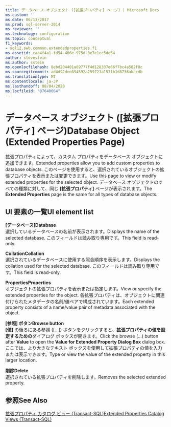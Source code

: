 ```yaml
---
title: データベース オブジェクト ([拡張プロパティ] ページ) | Microsoft Docs
ms.custom: ''
ms.date: 06/13/2017
ms.prod: sql-server-2014
ms.reviewer: ''
ms.technology: configuration
ms.topic: conceptual
f1_keywords:
- sql12.swb.common.extendedproperties.f1
ms.assetid: caa4f4a1-fd54-466e-975d-3e7e1cc5de54
author: stevestein
ms.author: sstein
ms.openlocfilehash: 8ebd204401a69777f4d128337e66f7bc4a502f8c
ms.sourcegitcommit: ad4d92dce894592a259721a1571b1d8736abacdb
ms.translationtype: MT
ms.contentlocale: ja-JP
ms.lasthandoff: 08/04/2020
ms.locfileid: "87640064"
---
```

# <a name="database-object-extended-properties-page"></a><span data-ttu-id="4d413-102">データベース オブジェクト ([拡張プロパティ] ページ)</span><span class="sxs-lookup"><span data-stu-id="4d413-102">Database Object (Extended Properties Page)</span></span>
  <span data-ttu-id="4d413-103">拡張プロパティによって、カスタム プロパティをデータベース オブジェクトに追加できます。</span><span class="sxs-lookup"><span data-stu-id="4d413-103">Extended properties allow you to add custom properties to database objects.</span></span> <span data-ttu-id="4d413-104">このページを使用すると、選択されているオブジェクトの拡張プロパティを表示または変更できます。</span><span class="sxs-lookup"><span data-stu-id="4d413-104">Use this page to view or modify extended properties for the selected object.</span></span> <span data-ttu-id="4d413-105">データベース オブジェクトのすべての種類に対して、同じ **[拡張プロパティ]** ページが表示されます。</span><span class="sxs-lookup"><span data-stu-id="4d413-105">The **Extended Properties** page is the same for all types of database objects.</span></span>  
  
## <a name="ui-element-list"></a><span data-ttu-id="4d413-106">UI 要素の一覧</span><span class="sxs-lookup"><span data-stu-id="4d413-106">UI element list</span></span>  
 <span data-ttu-id="4d413-107">**[データベース]**</span><span class="sxs-lookup"><span data-stu-id="4d413-107">**Database**</span></span>  
 <span data-ttu-id="4d413-108">選択しているデータベースの名前が表示されます。</span><span class="sxs-lookup"><span data-stu-id="4d413-108">Displays the name of the selected database.</span></span> <span data-ttu-id="4d413-109">このフィールドは読み取り専用です。</span><span class="sxs-lookup"><span data-stu-id="4d413-109">This field is read-only.</span></span>  
  
 <span data-ttu-id="4d413-110">**Collation**</span><span class="sxs-lookup"><span data-stu-id="4d413-110">**Collation**</span></span>  
 <span data-ttu-id="4d413-111">選択されているデータベースに使用する照合順序を表示します。</span><span class="sxs-lookup"><span data-stu-id="4d413-111">Displays the collation used for the selected database.</span></span> <span data-ttu-id="4d413-112">このフィールドは読み取り専用です。</span><span class="sxs-lookup"><span data-stu-id="4d413-112">This field is read-only.</span></span>  
  
 <span data-ttu-id="4d413-113">**Properties**</span><span class="sxs-lookup"><span data-stu-id="4d413-113">**Properties**</span></span>  
 <span data-ttu-id="4d413-114">オブジェクトの拡張プロパティを表示または指定します。</span><span class="sxs-lookup"><span data-stu-id="4d413-114">View or specify the extended properties for the object.</span></span> <span data-ttu-id="4d413-115">各拡張プロパティは、オブジェクトに関連付けられたメタデータの名前/値ペアで構成されています。</span><span class="sxs-lookup"><span data-stu-id="4d413-115">Each extended property consists of a name/value pair of metadata associated with the object.</span></span>  
  
 <span data-ttu-id="4d413-116">**[参照] ボタン**</span><span class="sxs-lookup"><span data-stu-id="4d413-116">**Browse button**</span></span>  
 <span data-ttu-id="4d413-117">**[値]** の後ろにある参照 ([...]) ボタンをクリックすると、**拡張プロパティの値を設定するための**ダイアログ ボックスが開きます。</span><span class="sxs-lookup"><span data-stu-id="4d413-117">Click the browse (...) button after **Value** to open the **Value for Extended Property Dialog Box** dialog box.</span></span> <span data-ttu-id="4d413-118">ここでは、より大きなテキスト ボックスを使用して拡張プロパティの値を入力または表示できます。</span><span class="sxs-lookup"><span data-stu-id="4d413-118">Type or view the value of the extended property in this larger location.</span></span>  
  
 <span data-ttu-id="4d413-119">**削除**</span><span class="sxs-lookup"><span data-stu-id="4d413-119">**Delete**</span></span>  
 <span data-ttu-id="4d413-120">選択されている拡張プロパティを削除します。</span><span class="sxs-lookup"><span data-stu-id="4d413-120">Removes the selected extended property.</span></span>  
  
## <a name="see-also"></a><span data-ttu-id="4d413-121">参照</span><span class="sxs-lookup"><span data-stu-id="4d413-121">See Also</span></span>  
 [<span data-ttu-id="4d413-122">拡張プロパティ カタログ ビュー &#40;Transact-SQL&#41;</span><span class="sxs-lookup"><span data-stu-id="4d413-122">Extended Properties Catalog Views &#40;Transact-SQL&#41;</span></span>](/sql/relational-databases/system-catalog-views/extended-properties-catalog-views-sys-extended-properties)  
  
  
